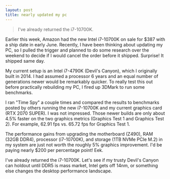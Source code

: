 ```yaml
---
layout: post
title: nearly updated my pc
---
```


> I've already returned the i7-10700K.

Earlier this week, Amazon had the new Intel i7-10700K on sale for $387 with a ship date in early June. Recently, I have been thinking about updating my PC, so I pulled the trigger and planned to do some research over the weekend to decide if I would cancel the order before it shipped. Surprise! It shipped same day.

My current setup is an Intel i7-4790K (Devil's Canyon), which I originally built in 2014. I had assumed a processor 6 years and an equal number of generations newer would be remarkably quicker. To really test this out before practically rebuilding my PC, I fired up 3DMark to run some benchmarks.

I ran "Time Spy" a couple times and compared the results to benchmarks posted by others running the new i7-10700K and my current graphics card (RTX 2070 SUPER). I was not impressed. Those newer builds are only about 4.5% faster on the two graphics metrics (Graphics Test 1 and Graphics Test 2). For example, 62.91 fps vs. 65.72 fps for Graphics Test 1.

The performance gains from upgrading the motherboard (Z490), RAM (32GB DDR4), processor (i7-10700K), and storage (1TB NVMe PCIe M.2) in my system are just not worth the roughly 5% graphics improvement. I'd be paying nearly $200 per percentage point! Eek.

I've already returned the i7-10700K. Let's see if my trusty Devil's Canyon can holdout until DDR5 is mass market, Intel gets off 14nm, or something else changes the desktop performance landscape.